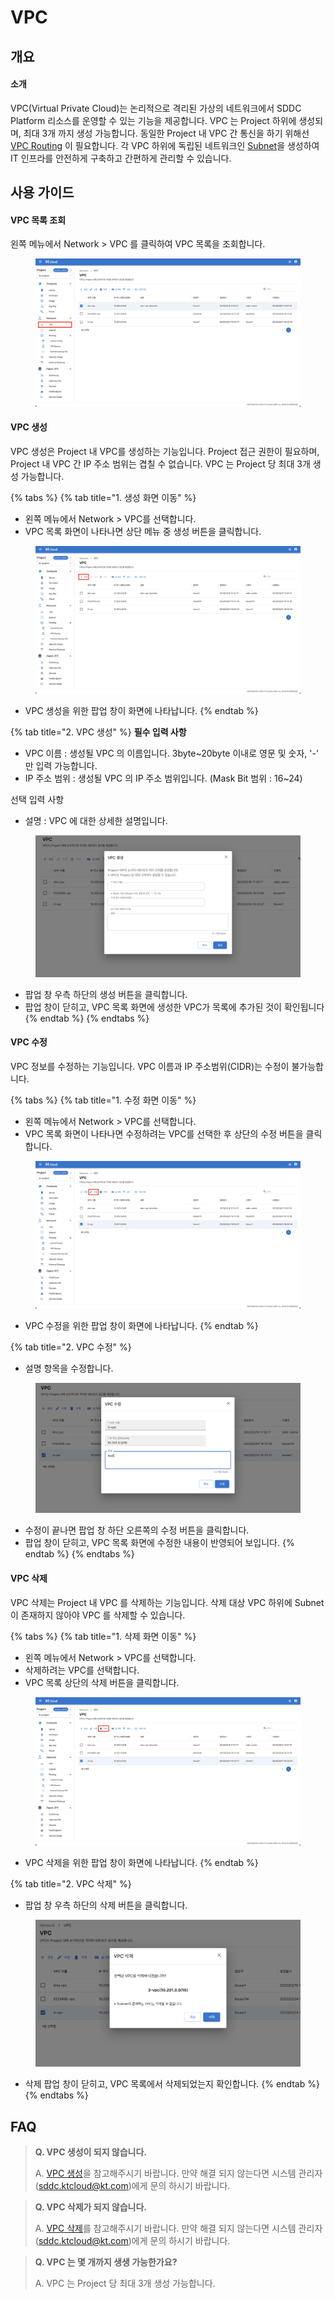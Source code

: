 # VPC

## 개요

#### 소개

VPC(Virtual Private Cloud)는 논리적으로 격리된 가상의 네트워크에서 SDDC Platform 리소스를 운영할 수 있는 기능을 제공합니다. VPC 는 Project 하위에 생성되며, 최대 3개 까지 생성 가능합니다. 동일한 Project 내 VPC 간 통신을 하기 위해선 [VPC Routing](vpc-routing.md) 이 필요합니다. 각 VPC 하위에 독립된 네트워크인 [Subnet](subnet.md)을 생성하여 IT 인프라를 안전하게 구축하고 간편하게 관리할 수 있습니다.&#x20;



## 사용 가이드

#### VPC 목록 조회

왼쪽 메뉴에서 Network > VPC 를 클릭하여 VPC 목록을 조회합니다.

<figure><img src="../.gitbook/assets/image (20).png" alt=""><figcaption></figcaption></figure>



#### VPC 생성

VPC 생성은 Project 내 VPC를 생성하는 기능입니다. Project 접근 권한이 필요하며, Project 내 VPC 간 IP 주소 범위는 겹칠 수 없습니다. VPC 는 Project 당 최대 3개 생성 가능합니다.

{% tabs %}
{% tab title="1. 생성 화면 이동" %}
* 왼쪽 메뉴에서 Network > VPC를 선택합니다.
* VPC 목록 화면이 나타나면 상단 메뉴 중 생성 버튼을 클릭합니다.

<figure><img src="../.gitbook/assets/image (115).png" alt=""><figcaption></figcaption></figure>

* VPC 생성을 위한 팝업 창이 화면에 나타납니다.
{% endtab %}

{% tab title="2. VPC 생성" %}
**필수 입력 사항**

* VPC 이름 : 생성될 VPC 의 이름입니다. 3byte\~20byte 이내로 영문 및 숫자, '-' 만 입력 가능합니다.
* IP 주소 범위 : 생성될 VPC 의 IP 주소 범위입니다. (Mask Bit 범위 : 16\~24)

선택 입력 사항

* 설명 : VPC 에 대한 상세한 설명입니다.

<figure><img src="../.gitbook/assets/image (23).png" alt=""><figcaption></figcaption></figure>

* 팝업 창 우측 하단의 생성 버튼을 클릭합니다.
* 팝업 창이 닫히고, VPC 목록 화면에 생성한 VPC가 목록에 추가된 것이 확인됩니다
{% endtab %}
{% endtabs %}



#### VPC 수정

VPC 정보를 수정하는 기능입니다. VPC 이름과 IP 주소범위(CIDR)는 수정이 불가능합니다.

{% tabs %}
{% tab title="1. 수정 화면 이동" %}
* 왼쪽 메뉴에서 Network > VPC를 선택합니다.
* VPC 목록 화면이 나타나면 수정하려는 VPC를 선택한 후 상단의 수정 버튼을 클릭합니다.

<figure><img src="../.gitbook/assets/image (147).png" alt=""><figcaption></figcaption></figure>

* VPC 수정을 위한 팝업 창이 화면에 나타납니다.
{% endtab %}

{% tab title="2. VPC 수정" %}
* 설명 항목을 수정합니다.

<figure><img src="../.gitbook/assets/image (18).png" alt=""><figcaption></figcaption></figure>

* 수정이 끝나면 팝업 창 하단 오른쪽의 수정 버튼을 클릭합니다.
* 팝업 창이 닫히고, VPC 목록 화면에 수정한 내용이 반영되어 보입니다.
{% endtab %}
{% endtabs %}



#### VPC 삭제

VPC 삭제는 Project 내 VPC 를 삭제하는 기능입니다. 삭제 대상 VPC 하위에 Subnet 이 존재하지 않아야 VPC 를 삭제할 수 있습니다.

{% tabs %}
{% tab title="1. 삭제 화면 이동" %}
* 왼쪽 메뉴에서 Network > VPC를 선택합니다.
* 삭제하려는 VPC를 선택합니다.
* VPC 목록 상단의 삭제 버튼을 클릭합니다.

<figure><img src="../.gitbook/assets/image (69).png" alt=""><figcaption></figcaption></figure>

* VPC 삭제을 위한 팝업 창이 화면에 나타납니다.
{% endtab %}

{% tab title="2. VPC 삭제" %}
* 팝업 창 우측 하단의 삭제 버튼을 클릭합니다.

<figure><img src="../.gitbook/assets/image (207).png" alt=""><figcaption></figcaption></figure>

* 삭제 팝업 창이 닫히고, VPC 목록에서 삭제되었는지 확인합니다.
{% endtab %}
{% endtabs %}



## FAQ

> **Q. VPC 생성이 되지 않습니다.**
>
> A. [VPC 생성](vpc.md#vpc)을 참고해주시기 바랍니다. 만약 해결 되지 않는다면 시스템 관리자(sddc.ktcloud@kt.com)에게 문의 하시기 바랍니다.

> **Q. VPC 삭제가 되지 않습니다.**&#x20;
>
> A. [VPC 삭제](vpc.md#vpc-2)를 참고해주시기 바랍니다. 만약 해결 되지 않는다면 시스템 관리자(sddc.ktcloud@kt.com)에게 문의 하시기 바랍니다.

> **Q. VPC 는 몇 개까지 생생 가능한가요?**
>
> A. VPC 는 Project 당 최대 3개 생성 가능합니다.

